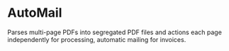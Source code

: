 # AutoMail
Parses multi-page PDFs into segregated PDF files and actions each page independently for processing, automatic mailing for invoices.
